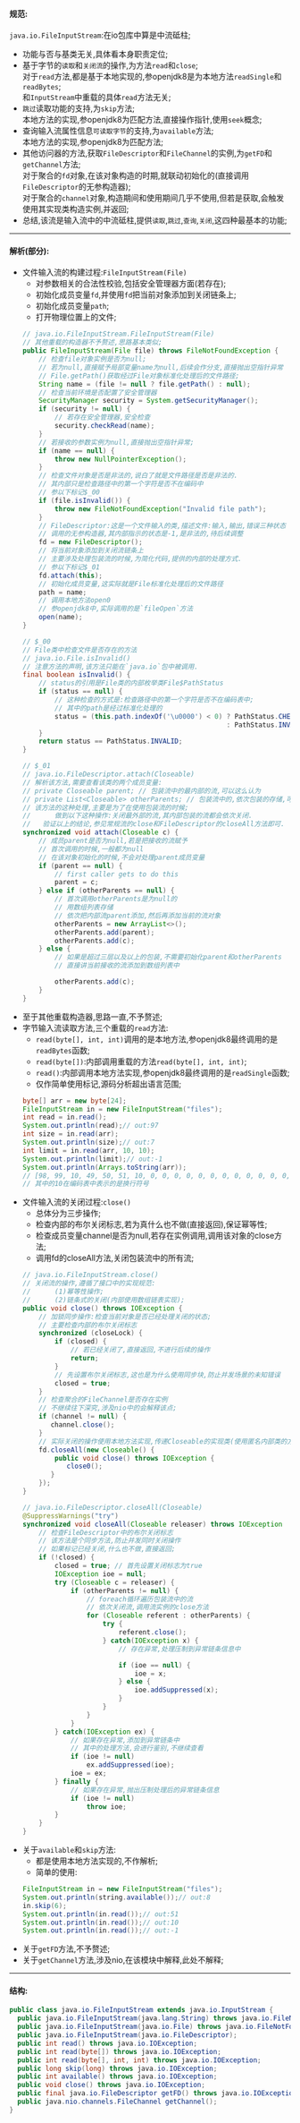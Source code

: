 #### 规范:  
`java.io.FileInputStream`:在io包库中算是中流砥柱;  
- 功能与否与基类无关,具体看本身职责定位;  
- 基于字节的`读取`和`关闭流`的操作,为方法`read`和`close`;  
  对于`read`方法,都是基于本地实现的,参openjdk8是为本地方法`readSingle`和`readBytes`;  
  和`InputStream`中重载的具体`read`方法无关;  
- `跳过`读取功能的支持,为`skip`方法;  
  本地方法的实现,参openjdk8为匹配方法,直接操作指针,使用`seek`概念;  
- 查询输入流属性信息`可读取字节`的支持,为`available`方法;  
  本地方法的实现,参openjdk8为匹配方法;  
- 其他访问器的方法,获取`FileDescriptor`和`FileChannel`的实例,为`getFD`和`getChannel`方法;  
  对于聚合的`fd`对象,在该对象构造的时期,就联动初始化的(直接调用`FileDescriptor`的无参构造器);  
  对于聚合的`channel`对象,构造期间和使用期间几乎不使用,但若是获取,会触发使用其实现类构造实例,并返回;  
- 总结,该流是输入流中的中流砥柱,提供`读取`,`跳过`,`查询`,`关闭`,这四种最基本的功能;  

---  
#### 解析(部分):  
- 文件输入流的构建过程:`FileInputStream(File)`  
  - 对参数相关的合法性校验,包括安全管理器方面(若存在);  
  - 初始化成员变量`fd`,并使用`fd`把当前对象添加到关闭链条上;    
  - 初始化成员变量`path`;  
  - 打开物理位置上的文件;  
  ```java
  // java.io.FileInputStream.FileInputStream(File)
  // 其他重载的构造器不予赘述,思路基本类似;  
  public FileInputStream(File file) throws FileNotFoundException {
      // 检查file对象实例是否为null;
      // 若为null,直接赋予局部变量name为null,后续会作分支,直接抛出空指针异常
      // File.getPath()获取经过File对象标准化处理后的文件路径;  
      String name = (file != null ? file.getPath() : null);
      // 检查当前环境是否配置了安全管理器
      SecurityManager security = System.getSecurityManager();
      if (security != null) {
          // 若存在安全管理器,安全检查
          security.checkRead(name);
      }
      // 若接收的参数实例为null,直接抛出空指针异常;  
      if (name == null) {
          throw new NullPointerException();
      }
      // 检查文件对象是否是非法的,说白了就是文件路径是否是非法的.
      // 其内部只是检查路径中的第一个字符是否不在编码中
      // 参以下标记$_00
      if (file.isInvalid()) {
          throw new FileNotFoundException("Invalid file path");
      }
      // FileDescriptor:这是一个文件输入的类,描述文件:输入,输出,错误三种状态  
      // 调用的无参构造器,其内部指示的状态是-1,是非法的,待后续调整
      fd = new FileDescriptor();
      // 将当前对象添加到关闭流链条上  
      // 主要涉及处理包装流的时候,为简化代码,提供的内部的处理方式.
      // 参以下标记$_01  
      fd.attach(this);
      // 初始化成员变量,这实际就是File标准化处理后的文件路径
      path = name;
      // 调用本地方法open0
      // 参openjdk8中,实际调用的是`fileOpen`方法  
      open(name);
  }

  // $_00
  // File类中检查文件是否存在的方法
  // java.io.File.isInvalid()
  // 注意方法的声明,该方法只能在`java.io`包中被调用.  
  final boolean isInvalid() {
      // status的引用是File类的内部枚举类File$PathStatus
      if (status == null) {
          // 这种检查的方式是:检查路径中的第一个字符是否不在编码表中;  
          // 其中的path是经过标准化处理的
          status = (this.path.indexOf('\u0000') < 0) ? PathStatus.CHECKED
                                                     : PathStatus.INVALID;
      }
      return status == PathStatus.INVALID;
  }

  // $_01
  // java.io.FileDescriptor.attach(Closeable)
  // 解析该方法,需要查看该类的两个成员变量:
  // private Closeable parent; // 包装流中的最内部的流,可以这么认为
  // private List<Closeable> otherParents; // 包装流中的,依次包装的存储,可以这么认为
  // 该方法的这种处理,主要是为了在使用包装流的时候;  
  //      做到以下这种操作:关闭最外部的流,其内部包装的流都会依次关闭.  
  //   验证以上的结论,参见常规流的close和FileDescriptor的closeAll方法即可.  
  synchronized void attach(Closeable c) {
      // 成员parent是否为null,若是把接收的流赋予
      // 首次调用的时候,一般都为null  
      // 在该对象初始化的时候,不会对处理parent成员变量  
      if (parent == null) {
          // first caller gets to do this
          parent = c;
      } else if (otherParents == null) {
          // 首次调用otherParents是为null的
          // 用数组列表存储
          // 依次把内部流parent添加,然后再添加当前的流对象
          otherParents = new ArrayList<>();
          otherParents.add(parent);
          otherParents.add(c);
      } else {
          // 如果是超过三层以及以上的包装,不需要初始化parent和otherParents
          // 直接讲当前接收的流添加到数组列表中  

          otherParents.add(c);
      }
  }
  ```  
- 至于其他重载构造器,思路一直,不予赘述;  
- 字节输入流读取方法,三个重载的`read`方法:  
  - `read(byte[], int, int)`调用的是本地方法,参openjdk8最终调用的是`readBytes`函数;  
  - `read(byte[])`:内部调用重载的方法`read(byte[], int, int)`;  
  - `read()`:内部调用本地方法实现,参openjdk8最终调用的是`readSingle`函数;  
  - 仅作简单使用标记,源码分析超出语言范围;  
  ```java
  byte[] arr = new byte[24];
  FileInputStream in = new FileInputStream("files");
  int read = in.read();
  System.out.println(read);// out:97
  int size = in.read(arr);
  System.out.println(size);// out:7
  int limit = in.read(arr, 10, 10);
  System.out.println(limit);// out:-1
  System.out.println(Arrays.toString(arr));
  // [98, 99, 10, 49, 50, 51, 10, 0, 0, 0, 0, 0, 0, 0, 0, 0, 0, 0, 0, 0, 0, 0, 0, 0]
  // 其中的10在编码表中表示的是换行符号
  ```  
- 文件输入流的关闭过程:`close()`  
  - 总体分为三步操作;  
  - 检查内部的布尔关闭标志,若为真什么也不做(直接返回),保证幂等性;  
  - 检查成员变量channel是否为null,若存在实例调用,调用该对象的close方法;  
  - 调用fd的closeAll方法,关闭包装流中的所有流;  
  ```java
  // java.io.FileInputStream.close()
  // 关闭流的操作,遵循了接口中的实现规范:  
  //      (1)幂等性操作;  
  //      (2)链条式的关闭(内部使用数组链表实现);  
  public void close() throws IOException {
      // 加锁同步操作:检查当前对象是否已经处理关闭的状态;  
      // 主要检查内部的布尔关闭标志
      synchronized (closeLock) {
          if (closed) {
              // 若已经关闭了,直接返回,不进行后续的操作
              return;
          }
          // 先设置布尔关闭标志,这也是为什么使用同步块,防止并发场景的未知错误  
          closed = true;
      }
      // 检查聚合的FileChannel是否存在实例
      // 不继续往下深究,涉及nio中的会解释该点;  
      if (channel != null) {
         channel.close();
      }
      // 实际关闭的操作使用本地方法实现,传递Closeable的实现类(使用匿名内部类的方式)
      fd.closeAll(new Closeable() {
          public void close() throws IOException {
             close0();
         }
      });
  }

  // java.io.FileDescriptor.closeAll(Closeable)
  @SuppressWarnings("try")
  synchronized void closeAll(Closeable releaser) throws IOException
      // 检查FileDescriptor中的布尔关闭标志
      // 该方法是个同步方法,防止并发同时关闭操作
      // 如果标记已经关闭,什么也不做,直接返回;  
      if (!closed) {
          closed = true; // 首先设置关闭标志为true
          IOException ioe = null;
          try (Closeable c = releaser) {
              if (otherParents != null) {
                  // foreach循环遍历包装流中的流
                  // 依次关闭流,调用流实例的close方法
                  for (Closeable referent : otherParents) {
                      try {
                          referent.close();
                      } catch(IOException x) {
                          // 存在异常,处理压制到异常链条信息中

                          if (ioe == null) {
                              ioe = x;
                          } else {
                              ioe.addSuppressed(x);
                          }
                      }
                  }
              }
          } catch(IOException ex) {
              // 如果存在异常,添加到异常链条中
              // 其中的处理方法,会进行鉴别,不继续查看  
              if (ioe != null)
                  ex.addSuppressed(ioe);
              ioe = ex;
          } finally {
              // 如果存在异常,抛出压制处理后的异常链条信息
              if (ioe != null)
                  throw ioe;
          }
      }
  }
  ```  
- 关于`available`和`skip`方法:  
  - 都是使用本地方法实现的,不作解析;  
  - 简单的使用:  
  ```java
  FileInputStream in = new FileInputStream("files");
  System.out.println(string.available());// out:8
  in.skip(6);
  System.out.println(in.read());// out:51
  System.out.println(in.read());// out:10
  System.out.println(in.read());// out:-1
  ```  
- 关于`getFD`方法,不予赘述;  
- 关于`getChannel`方法,涉及nio,在该模块中解释,此处不解释;  

---  
#### 结构:  
```java
public class java.io.FileInputStream extends java.io.InputStream {
  public java.io.FileInputStream(java.lang.String) throws java.io.FileNotFoundException;
  public java.io.FileInputStream(java.io.File) throws java.io.FileNotFoundException;
  public java.io.FileInputStream(java.io.FileDescriptor);
  public int read() throws java.io.IOException;
  public int read(byte[]) throws java.io.IOException;
  public int read(byte[], int, int) throws java.io.IOException;
  public long skip(long) throws java.io.IOException;
  public int available() throws java.io.IOException;
  public void close() throws java.io.IOException;
  public final java.io.FileDescriptor getFD() throws java.io.IOException;
  public java.nio.channels.FileChannel getChannel();
}
```  
